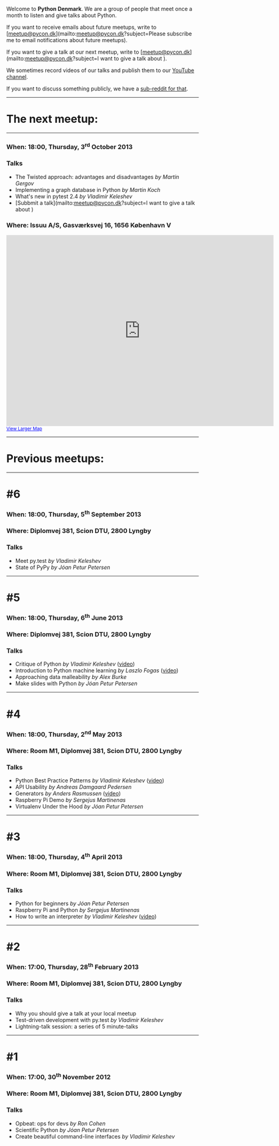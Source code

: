 Welcome to **Python Denmark**. We are a group of
people that meet once a month to listen and give
talks about Python.

If you want to receive emails about future meetups, write
to [meetup@pycon.dk](mailto:meetup@pycon.dk?subject=Please subscribe me to email notifications about future meetups).

If you want to give a talk at our next meetup, write
to [meetup@pycon.dk](mailto:meetup@pycon.dk?subject=I want to give a talk about <blank>).

We sometimes record videos of our talks and publish
them to our [YouTube channel](http://www.youtube.com/user/PyConDK).

If you want to discuss something publicly, we have
a [sub-reddit for that](http://reddit.com/r/pycon_dk).

* * *

# The next meetup:

* * *

### When: 18:00, Thursday, 3<sup>rd</sup> October 2013

### Talks

- The Twisted approach: advantages and disadvantages *by Martin Gergov*
- Implementing a graph database in Python *by Martin Koch*
- What's new in pytest 2.4 *by Vladimir Keleshev*
- [Subbmit a talk](mailto:meetup@pycon.dk?subject=I want to give a talk about <blank>)

### Where: Issuu A/S, Gasværksvej 16, 1656 København V

<iframe width="700" height="500" frameborder="0" scrolling="no" marginheight="0" marginwidth="0" src="https://maps.google.com/maps?f=q&amp;source=s_q&amp;hl=en&amp;geocode=&amp;q=Issuu,+Gasv%C3%A6rksvej+16,+1656+K%C3%B8benhavn+V,+Danmark&amp;aq=&amp;sll=55.632454,12.65213&amp;sspn=0.114733,0.308647&amp;t=h&amp;ie=UTF8&amp;hq=Issuu,&amp;hnear=Gasv%C3%A6rksvej+16,+1656+K%C3%B8benhavn,+K%C3%B8benhavn+V,+Denmark&amp;ll=55.670857,12.55704&amp;spn=0.006295,0.006295&amp;output=embed"></iframe><br /><small><a href="https://maps.google.com/maps?f=q&amp;source=embed&amp;hl=en&amp;geocode=&amp;q=Issuu,+Gasv%C3%A6rksvej+16,+1656+K%C3%B8benhavn+V,+Danmark&amp;aq=&amp;sll=55.632454,12.65213&amp;sspn=0.114733,0.308647&amp;t=h&amp;ie=UTF8&amp;hq=Issuu,&amp;hnear=Gasv%C3%A6rksvej+16,+1656+K%C3%B8benhavn,+K%C3%B8benhavn+V,+Denmark&amp;ll=55.670857,12.55704&amp;spn=0.006295,0.006295" style="color:#0000FF;text-align:left">View Larger Map</a></small>

* * *

# Previous meetups:

* * *

# #6

### When: 18:00, Thursday, 5<sup>th</sup> September 2013

### Where: Diplomvej 381, Scion DTU, 2800 Lyngby

### Talks

- Meet py.test *by Vladimir Keleshev*
- State of PyPy *by Jóan Petur Petersen*

* * *

# #5

### When: 18:00, Thursday, 6<sup>th</sup> June 2013

### Where: Diplomvej 381, Scion DTU, 2800 Lyngby

### Talks

- Critique of Python *by Vladimir Keleshev*
  ([video](http://www.youtube.com/watch?v=CpjUoYcaUu8))
- Introduction to Python machine learning *by Laszlo Fogas*
  ([video](http://www.youtube.com/watch?v=mYibQljF650))
- Approaching data malleability *by Alex Burke*
- Make slides with Python *by Jóan Petur Petersen*

* * *

# #4

### When: 18:00, Thursday, 2<sup>nd</sup> May 2013

### Where: Room M1, Diplomvej 381, Scion DTU, 2800 Lyngby

### Talks

- Python Best Practice Patterns *by Vladimir Keleshev*
  ([video](http://www.youtube.com/watch?v=GZNUfkVIHAY))
- API Usability *by Andreas Damgaard Pedersen*
- Generators *by Anders Rasmussen*
  ([video](http://www.youtube.com/watch?v=6abSHR5Yfgk))
- Raspberry Pi Demo *by Sergejus Martinenas*
- Virtualenv Under the Hood *by Jóan Petur Petersen*


* * *

# #3

### When: 18:00, Thursday, 4<sup>th</sup> April 2013

### Where: Room M1, Diplomvej 381, Scion DTU, 2800 Lyngby

### Talks

- Python for beginners *by Jóan Petur Petersen*
- Raspberry Pi and Python *by Sergejus Martinenas*
- How to write an interpreter *by Vladimir Keleshev*
  ([video](http://www.youtube.com/watch?v=1h1mM7VwNGo))

* * *

# #2

### When: 17:00, Thursday, 28<sup>th</sup> February 2013

### Where: Room M1, Diplomvej 381, Scion DTU, 2800 Lyngby

### Talks

- Why you should give a talk at your local meetup
- Test-driven development with py.test *by Vladimir Keleshev*
- Lightning-talk session: a series of 5 minute-talks


* * *

# #1

### When: 17:00, 30<sup>th</sup> November 2012

### Where: Room M1, Diplomvej 381, Scion DTU, 2800 Lyngby

### Talks

- Opbeat: ops for devs *by Ron Cohen*
- Scientific Python *by Jóan Petur Petersen*
- Create beautiful command-line interfaces *by Vladimir Keleshev*
